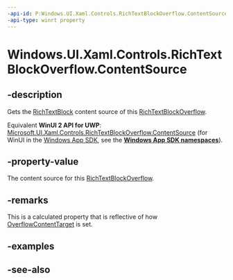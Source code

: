 ```yaml
---
-api-id: P:Windows.UI.Xaml.Controls.RichTextBlockOverflow.ContentSource
-api-type: winrt property
---
```


<!-- Property syntax
public Windows.UI.Xaml.Controls.RichTextBlock ContentSource { get; }
-->

# Windows.UI.Xaml.Controls.RichTextBlockOverflow.ContentSource

## -description
Gets the [RichTextBlock](richtextblock.md) content source of this [RichTextBlockOverflow](richtextblockoverflow.md).

Equivalent **WinUI 2 API for UWP**: [Microsoft.UI.Xaml.Controls.RichTextBlockOverflow.ContentSource](/windows/winui/api/microsoft.ui.xaml.controls.richtextblockoverflow.contentsource) (for WinUI in the [Windows App SDK](/windows/apps/windows-app-sdk/), see the **[Windows App SDK namespaces](/windows/windows-app-sdk/api/winrt/)**).

## -property-value
The content source for this [RichTextBlockOverflow](richtextblockoverflow.md).

## -remarks
This is a calculated property that is reflective of how [OverflowContentTarget](richtextblock_overflowcontenttarget.md) is set.

## -examples

## -see-also
